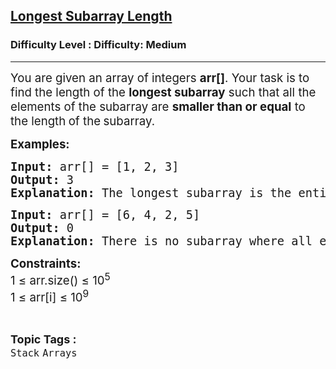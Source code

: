<h2><a href="https://www.geeksforgeeks.org/problems/longest-subarray-length--202010/1?_gl=1*pdeihp*_up*MQ..*_gs*MQ..&gclid=CjwKCAjw--K_BhB5EiwAuwYoylK5XzDwQqyzmbeNyd6lbwEki04LPSPJ3QfSMrU-U2MbFA0DRoegrBoCPiYQAvD_BwE&gbraid=0AAAAAC9yBkDs_DoJKxMS1sI6NNYmbwb_h">Longest Subarray Length</a></h2><h3>Difficulty Level : Difficulty: Medium</h3><hr><div class="problems_problem_content__Xm_eO"><p><span style="font-size: 18.6667px;">You are given an array of integers <strong>arr[]</strong>. Your task is to find the length of the <strong>longest subarray</strong> such that all the elements of the subarray are <strong>smaller than or equal</strong> to the length<strong> </strong>of the<strong> </strong>subarray.</span></p>
<p><strong style="font-size: 14pt;">Examples:</strong></p>
<pre><span style="font-size: 14pt;"><span style="font-size: 14pt;"><strong style="font-size: 14pt;">Input: </strong>arr[] = [1, 2, 3]<strong style="font-size: 14pt;"><br></strong></span></span><span style="font-size: 14pt;"><strong style="font-size: 14pt;">Output:</strong><span style="font-size: 14pt;"> 3<br></span><strong style="font-size: 14pt;">Explanation:</strong><span style="font-size: 14pt;"> The longest subarray is the entire array itself, which has a length of 3. All elements in the subarray are less than or equal to 3.</span></span></pre>
<pre><span style="font-size: 14pt;"><span style="font-size: 14pt;"><strong style="font-size: 14pt;">Input: </strong>arr[] = [6, 4, 2, 5]<strong style="font-size: 14pt;"><br></strong></span></span><span style="font-size: 14pt;"><strong style="font-size: 14pt;">Output:</strong><span style="font-size: 14pt;"> 0<br></span><strong style="font-size: 14pt;">Explanation:</strong><span style="font-size: 14pt;"> There is no subarray where all elements are less than or equal to the length of the subarray. The longest subarray is empty, which has a length of 0.</span></span></pre>
<p><span style="font-size: 14pt;"><strong>Constraints:<br></strong></span><span style="font-size: 18.6667px;">1 ≤ arr.size() ≤ 10<sup>5</sup><br>1 </span><span style="font-size: 18.6667px;">≤ arr[i]&nbsp;</span><span style="font-size: 18.6667px;">≤ 10<sup>9</sup></span></p></div><br><p><span style=font-size:18px><strong>Topic Tags : </strong><br><code>Stack</code>&nbsp;<code>Arrays</code>&nbsp;